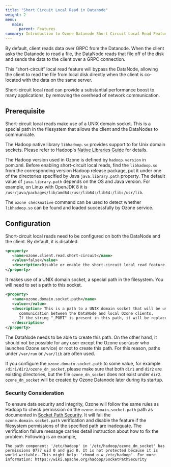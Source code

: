 ```yaml
---
title: "Short Circuit Local Read in Datanode"
weight: 2
menu:
   main:
      parent: Features
summary: Introduction to Ozone Datanode Short Circuit Local Read Feature
---
```

<!---
  Licensed to the Apache Software Foundation (ASF) under one or more
  contributor license agreements.  See the NOTICE file distributed with
  this work for additional information regarding copyright ownership.
  The ASF licenses this file to You under the Apache License, Version 2.0
  (the "License"); you may not use this file except in compliance with
  the License.  You may obtain a copy of the License at

      http://www.apache.org/licenses/LICENSE-2.0

  Unless required by applicable law or agreed to in writing, software
  distributed under the License is distributed on an "AS IS" BASIS,
  WITHOUT WARRANTIES OR CONDITIONS OF ANY KIND, either express or implied.
  See the License for the specific language governing permissions and
  limitations under the License.
-->

By default, client reads data over GRPC from the Datanode. When the client asks the Datanode to read a file, the DataNode reads that file off of the disk and sends the data to the client over a GRPC connection.

This “short-circuit” local read feature will bypass the DataNode, allowing the client to read the file from local disk directly when the client is co-located with the data on the same server.

Short-circuit local read can provide a substantial performance boost to many applications, by removing the overhead of network communication. 
  
## Prerequisite

Short-circuit local reads make use of a UNIX domain socket. This is a special path in the filesystem that allows the client and the DataNodes to communicate.

The Hadoop native library `libhadoop.so` provides support to for Unix domain sockets. Please refer to Hadoop's [Native Libraries Guide](https://hadoop.apache.org/docs/stable/hadoop-project-dist/hadoop-common/NativeLibraries.html) for details.

The Hadoop version used in Ozone is defined by `hadoop.version` in pom.xml. Before enabling short-circuit local reads, find the `libhadoop.so` from the corresponding version Hadoop release package, put it under one of the directories specified by Java `java.library.path` property. The default value of `java.library.path` depends on the OS and Java version. For example, on Linux with OpenJDK 8 it is `/usr/java/packages/lib/amd64:/usr/lib64:/lib64:/lib:/usr/lib`.

The `ozone checknative` command can be used to detect whether `libhadoop.so` can be found and loaded successfully by Ozone service.


## Configuration

Short-circuit local reads need to be configured on both the DataNode and the client. By default, it is disabled.

```XML
<property>
   <name>ozone.client.read.short-circuit</name>
   <value>false</value>
   <description>Disable or enable the short-circuit local read feature.</description>
</property>
```

It makes use of a UNIX domain socket, a special path in the filesystem. You will need to set a path to this socket. 

```XML
<property>
   <name>ozone.domain.socket.path</name>
   <value></value>
   <description> This is a path to a UNIX domain socket that will be used for 
      communication between the DataNode and local Ozone clients. 
      If the string "_PORT" is present in this path, it will be replaced by the TCP port of the DataNode.
   </description>
</property>
```

The DataNode needs to be able to create this path. On the other hand, it should not be possible for any user except the Ozone user(user who launches Ozone service) or root to create this path. For this reason, paths under `/var/run` or `/var/lib` are often used.

If you configure the `ozone.domain.socket.path` to some value, for example `/dir1/dir2/ozone_dn_socket`, please make sure that both `dir1` and `dir2` are existing directories, but the file `ozone_dn_socket` does not exist under `dir2`. `ozone_dn_socket` will be created by Ozone Datanode later during its startup.

### Security Consideration

To ensure data security and integrity, Ozone will follow the same rules as Hadoop to check permission on the `ozone.domain.socket.path` path as documented in [Socket Path Security](https://wiki.apache.org/hadoop/SocketPathSecurity).
It will fail the `ozone.domain.socket.path` verification and disable the feature if the filesystem permissions of the specified path are inadequate.
The verification failure message carries detail instruction about how to fix the problem. Following is an example, 

`The path component: '/etc/hadoop' in '/etc/hadoop/ozone_dn_socket' has permissions 0777 uid 0 and gid 0. It is not protected because it is world-writable. This might help: 'chmod o-w /etc/hadoop'. For more information: https://wiki.apache.org/hadoop/SocketPathSecurity`